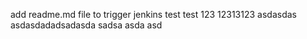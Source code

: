add readme.md file to trigger jenkins
test
test
123
12313123
asdasdas
asdasdadadsadasda
sadsa
asda
asd
